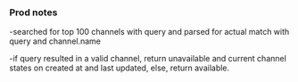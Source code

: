 ### Prod notes

-searched for top 100 channels with query and parsed for actual match with query and channel.name

-if query resulted in a valid channel, return unavailable and current channel states on created at and last updated, else, return available.
